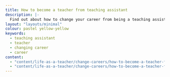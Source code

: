 ```yaml
---
title: How to become a teacher from teaching assistant
description: |-
  Find out about how to change your career from being a teaching assistant to a teacher.
layout: "layouts/minimal"
colour: pastel yellow-yellow
keywords:
  - teaching assistant 
  - teacher
  - changing career
  - career
content: 
  - "content/life-as-a-teacher/change-careers/how-to-become-a-teacher-from-teaching-assistant/header" 
  - "content/life-as-a-teacher/change-careers/how-to-become-a-teacher-from-teaching-assistant/article"
---
```

